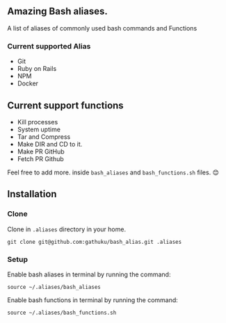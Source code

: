 ## Amazing Bash aliases.
A list of aliases of commonly used bash commands and Functions

### Current supported Alias
- Git
- Ruby on Rails
- NPM
- Docker

## Current support functions
- Kill processes
- System uptime
- Tar and Compress
- Make DIR and CD to it.
- Make PR GitHub
- Fetch PR Github

Feel free to add more. inside `bash_aliases` and `bash_functions.sh` files. :blush:

## Installation
### Clone
Clone in `.aliases` directory in your home.
```
git clone git@github.com:gathuku/bash_alias.git .aliases
```
### Setup
Enable bash aliases in terminal by running the command:
```
source ~/.aliases/bash_aliases
```
Enable bash functions in terminal by running the command:
```
source ~/.aliases/bash_functions.sh
```
